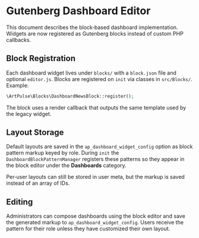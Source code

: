 # Gutenberg Dashboard Editor

This document describes the block‑based dashboard implementation. Widgets are now registered as Gutenberg blocks instead of custom PHP callbacks.

## Block Registration

Each dashboard widget lives under `blocks/` with a `block.json` file and optional `editor.js`. Blocks are registered on `init` via classes in `src/Blocks/`. Example:

```php
\ArtPulse\Blocks\DashboardNewsBlock::register();
```

The block uses a render callback that outputs the same template used by the legacy widget.

## Layout Storage

Default layouts are saved in the `ap_dashboard_widget_config` option as block pattern markup keyed by role. During `init` the `DashboardBlockPatternManager` registers these patterns so they appear in the block editor under the **Dashboards** category.

Per‑user layouts can still be stored in user meta, but the markup is saved instead of an array of IDs.

## Editing

Administrators can compose dashboards using the block editor and save the generated markup to `ap_dashboard_widget_config`. Users receive the pattern for their role unless they have customized their own layout.

